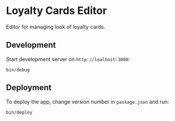 # Loyalty Cards Editor

Editor for managing look of loyalty cards.

## Development

Start development server on `http://loalhost:3000`:

    bin/debug

## Deployment

To deploy the app, change version number in `package.json` and run:

    bin/deploy
